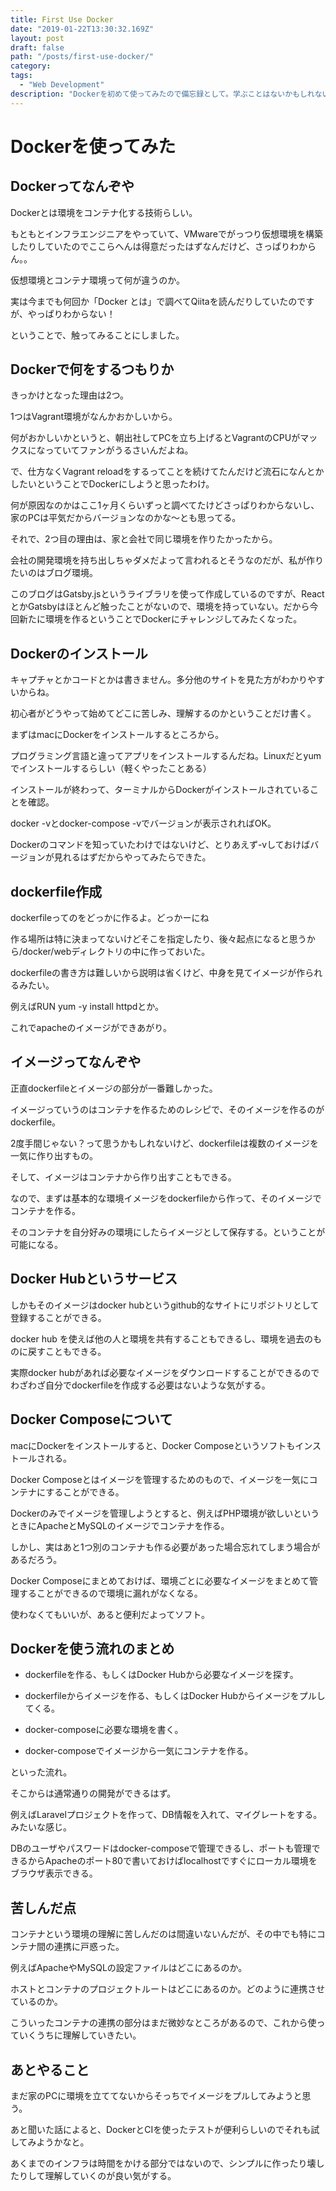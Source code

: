 ```yaml
---
title: First Use Docker
date: "2019-01-22T13:30:32.169Z"
layout: post
draft: false
path: "/posts/first-use-docker/"
category:
tags:
  - "Web Development"
description: "Dockerを初めて使ってみたので備忘録として。学ぶことはないかもしれないけど、初心者目線で書いた。"
---
```


# Dockerを使ってみた

## Dockerってなんぞや

Dockerとは環境をコンテナ化する技術らしい。

もともとインフラエンジニアをやっていて、VMwareでがっつり仮想環境を構築したりしていたのでここらへんは得意だったはずなんだけど、さっぱりわからん。。

仮想環境とコンテナ環境って何が違うのか。

実は今までも何回か「Docker とは」で調べてQiitaを読んだりしていたのですが、やっぱりわからない！

ということで、触ってみることにしました。

## Dockerで何をするつもりか

きっかけとなった理由は2つ。

1つはVagrant環境がなんかおかしいから。

何がおかしいかというと、朝出社してPCを立ち上げるとVagrantのCPUがマックスになっていてファンがうるさいんだよね。

で、仕方なくVagrant reloadをするってことを続けてたんだけど流石になんとかしたいということでDockerにしようと思ったわけ。

何が原因なのかはここ1ヶ月くらいずっと調べてたけどさっぱりわからないし、家のPCは平気だからバージョンなのかな〜とも思ってる。

それで、2つ目の理由は、家と会社で同じ環境を作りたかったから。

会社の開発環境を持ち出しちゃダメだよって言われるとそうなのだが、私が作りたいのはブログ環境。

このブログはGatsby.jsというライブラリを使って作成しているのですが、ReactとかGatsbyはほとんど触ったことがないので、環境を持っていない。だから今回新たに環境を作るということでDockerにチャレンジしてみたくなった。

## Dockerのインストール

キャプチャとかコードとかは書きません。多分他のサイトを見た方がわかりやすいからね。

初心者がどうやって始めてどこに苦しみ、理解するのかということだけ書く。

まずはmacにDockerをインストールするところから。

プログラミング言語と違ってアプリをインストールするんだね。Linuxだとyumでインストールするらしい（軽くやったことある）

インストールが終わって、ターミナルからDockerがインストールされていることを確認。

docker -vとdocker-compose -vでバージョンが表示されればOK。

Dockerのコマンドを知っていたわけではないけど、とりあえず-vしておけばバージョンが見れるはずだからやってみたらできた。

## dockerfile作成

dockerfileってのをどっかに作るよ。どっかーにね

作る場所は特に決まってないけどそこを指定したり、後々起点になると思うから/docker/webディレクトリの中に作っておいた。

dockerfileの書き方は難しいから説明は省くけど、中身を見てイメージが作られるみたい。

例えばRUN yum -y install httpdとか。

これでapacheのイメージができあがり。

## イメージってなんぞや

正直dockerfileとイメージの部分が一番難しかった。

イメージっていうのはコンテナを作るためのレシピで、そのイメージを作るのがdockerfile。

2度手間じゃない？って思うかもしれないけど、dockerfileは複数のイメージを一気に作り出すもの。

そして、イメージはコンテナから作り出すこともできる。

なので、まずは基本的な環境イメージをdockerfileから作って、そのイメージでコンテナを作る。

そのコンテナを自分好みの環境にしたらイメージとして保存する。ということが可能になる。

## Docker Hubというサービス

しかもそのイメージはdocker hubというgithub的なサイトにリポジトリとして登録することができる。

docker hub を使えば他の人と環境を共有することもできるし、環境を過去のものに戻すこともできる。

実際docker hubがあれば必要なイメージをダウンロードすることができるのでわざわざ自分でdockerfileを作成する必要はないような気がする。

## Docker Composeについて

macにDockerをインストールすると、Docker Composeというソフトもインストールされる。

Docker Composeとはイメージを管理するためのもので、イメージを一気にコンテナにすることができる。

Dockerのみでイメージを管理しようとすると、例えばPHP環境が欲しいというときにApacheとMySQLのイメージでコンテナを作る。

しかし、実はあと1つ別のコンテナも作る必要があった場合忘れてしまう場合があるだろう。

Docker Composeにまとめておけば、環境ごとに必要なイメージをまとめて管理することができるので環境に漏れがなくなる。

使わなくてもいいが、あると便利だよってソフト。

## Dockerを使う流れのまとめ

* dockerfileを作る、もしくはDocker Hubから必要なイメージを探す。

* dockerfileからイメージを作る、もしくはDocker Hubからイメージをプルしてくる。

* docker-composeに必要な環境を書く。

* docker-composeでイメージから一気にコンテナを作る。

といった流れ。

そこからは通常通りの開発ができるはず。

例えばLaravelプロジェクトを作って、DB情報を入れて、マイグレートをする。みたいな感じ。

DBのユーザやパスワードはdocker-composeで管理できるし、ポートも管理できるからApacheのポート80で書いておけばlocalhostですぐにローカル環境をブラウザ表示できる。

## 苦しんだ点

コンテナという環境の理解に苦しんだのは間違いないんだが、その中でも特にコンテナ間の連携に戸惑った。

例えばApacheやMySQLの設定ファイルはどこにあるのか。

ホストとコンテナのプロジェクトルートはどこにあるのか。どのように連携させているのか。

こういったコンテナの連携の部分はまだ微妙なところがあるので、これから使っていくうちに理解していきたい。

## あとやること

まだ家のPCに環境を立ててないからそっちでイメージをプルしてみようと思う。

あと聞いた話によると、DockerとCIを使ったテストが便利らしいのでそれも試してみようかなと。

あくまでのインフラは時間をかける部分ではないので、シンプルに作ったり壊したりして理解していくのが良い気がする。
